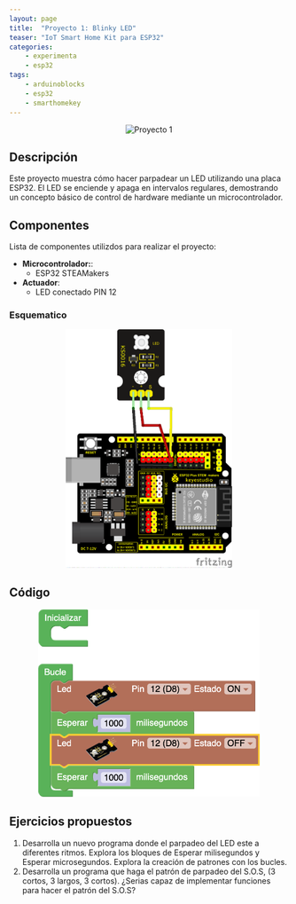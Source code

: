 ```yaml
---
layout: page
title:  "Proyecto 1: Blinky LED"
teaser: "IoT Smart Home Kit para ESP32"
categories:
    - experimenta
    - esp32
tags:
    - arduinoblocks
    - esp32
    - smarthomekey
---
```

<p align="center">
    <img src="/images/experimenta/esp32/Proyectos/Proyecto1_H.gif" alt="Proyecto 1" width="400"/>
</p>

## Descripción
Este proyecto muestra cómo hacer parpadear un LED utilizando una placa ESP32. El LED se enciende y apaga en intervalos regulares, demostrando un concepto básico de control de hardware mediante un microcontrolador.

## Componentes
Lista de componentes utilizdos para realizar el proyecto:
- **Microcontrolador:**: 
    - ESP32 STEAMakers
- **Actuador**: 
    - LED conectado PIN 12

### Esquematico 

<p align="center">
    <img src="/images/experimenta/esp32/Proyectos/P01_Esquematico.png" alt="Proyecto 1" width="300"/>
</p>

## Código 
<p align="center">
    <img src="/images/experimenta/esp32/Proyectos/Proyecto01.png" alt="Proyecto 1" width="400"/>
</p>

## Ejercicios propuestos
1.	Desarrolla un nuevo programa donde el parpadeo del LED este a diferentes ritmos. Explora los bloques de Esperar milisegundos y Esperar microsegundos. Explora la creación de patrones con los bucles.
2.	Desarrolla un programa que haga el patrón de parpadeo del S.O.S, (3 cortos, 3 largos, 3 cortos). ¿Serias capaz de implementar funciones para hacer el patrón del S.O.S?
